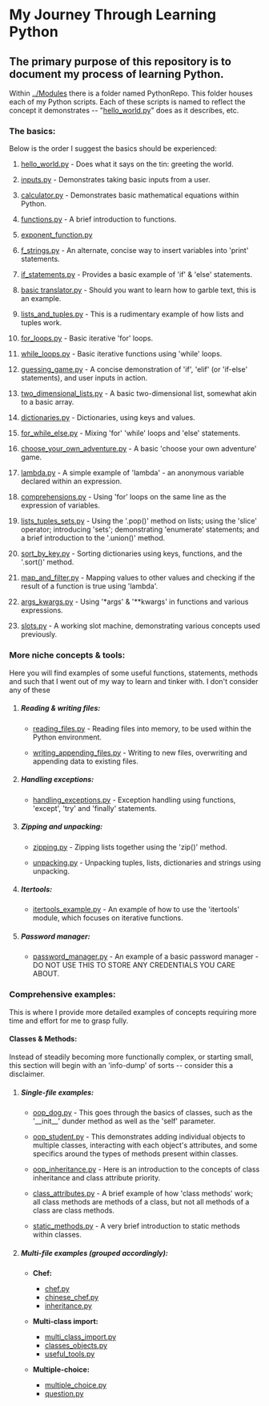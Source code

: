 # My Journey Through Learning Python
## The primary purpose of this repository is to document my process of learning Python. 

Within [../Modules](Modules) there is a folder named PythonRepo. This folder houses each of my Python scripts. 
Each of these scripts is named to reflect the concept it demonstrates -- 
"[hello_world.py](Modules/LearningExamples/hello_world.py)" does as it describes, etc.


### The basics:
Below is the order I suggest the basics should be experienced:

1) [hello_world.py](Modules/LearningExamples/hello_world.py) - Does what it says on the tin: greeting the world.

2) [inputs.py](Modules/LearningExamples/inputs.py) - Demonstrates taking basic inputs from a user.

3) [calculator.py](Modules/LearningExamples/calculator.py) - Demonstrates basic mathematical equations within Python.

4) [functions.py](Modules/LearningExamples/functions.py) - A brief introduction to functions.

5) [exponent_function.py](Modules/LearningExamples/exponent_function.py)

6) [f_strings.py](Modules/LearningExamples/f_strings.py) - An alternate, concise way to insert variables into 'print' 
statements.

7) [if_statements.py](Modules/LearningExamples/if_statements.py) - Provides a basic example of 'if' & 'else' statements.

8) [basic translator.py](Modules/LearningExamples/basic_translator.py) - Should you want to learn how to garble text, 
this is an example.

9) [lists_and_tuples.py](Modules/LearningExamples/lists_and_tuples.py) - This is a rudimentary example of how lists 
and tuples work.

10) [for_loops.py](Modules/LearningExamples/for_loops.py) - Basic iterative 'for' loops.

11) [while_loops.py](Modules/LearningExamples/while_loops.py) - Basic iterative functions using 'while' loops.

12) [guessing_game.py](Modules/LearningExamples/guessing_game.py) - A concise demonstration of 'if', 'elif' (or 
'if-else' statements), and user inputs in action.

13) [two_dimensional_lists.py](Modules/LearningExamples/two_dimensional_lists.py) - A basic two-dimensional list,
somewhat akin to a basic array.

14) [dictionaries.py](Modules/LearningExamples/dictionaries.py) - Dictionaries, using keys and values.

15) [for_while_else.py](Modules/LearningExamples/for_while_else.py) - Mixing 'for' 'while' loops and 'else' statements.

16) [choose_your_own_adventure.py](Modules/LearningExamples/choose_your_own_adventure.py) - A basic 'choose your own 
adventure' game.

17) [lambda.py](Modules/LearningExamples/lambda.py) - A simple example of 'lambda' - an anonymous variable declared 
within an expression.

18) [comprehensions.py](Modules/LearningExamples/comprehensions.py) - Using 'for' loops on the same line as the 
expression of variables.

19) [lists_tuples_sets.py](Modules/LearningExamples/lists_tuples_sets.py) - Using the '.pop()' method on lists; using 
the 'slice' operator; introducing 'sets'; demonstrating 'enumerate' statements; and a brief introduction to the 
'.union()' method.

20) [sort_by_key.py](Modules/LearningExamples/sort_by_key.py) - Sorting dictionaries using keys, functions, and the 
'.sort()' method.

21) [map_and_filter.py](Modules/LearningExamples/map_and_filter.py) - Mapping values to other values and checking if 
the result of a function is true using 'lambda'.

22) [args_kwargs.py](Modules/LearningExamples/args_kwargs.py) - Using '*args' & '**kwargs' in functions and various 
expressions.

23) [slots.py](Modules/LearningExamples/slots.py) - A working slot machine, demonstrating various concepts used 
previously.

### More niche concepts & tools:
Here you will find examples of some useful functions, statements, methods and such that I went out of my way to learn 
and tinker with. I don't consider any of these 

1) ##### Reading & writing files:

   + [reading_files.py](Modules/LearningExamples/reading_files.py) - Reading files into memory, to be used within the 
   Python environment.

   + [writing_appending_files.py](Modules/LearningExamples/writing_appending_files.py) - Writing to new files, 
   overwriting and appending data to existing files.
   
2) ##### Handling exceptions:

   + [handling_exceptions.py](Modules/LearningExamples/handling_exceptions.py) - Exception handling using functions, 
   'except', 'try' and 'finally' statements.

3) ##### Zipping and unpacking:

   + [zipping.py](Modules/LearningExamples/zipping.py) - Zipping lists together using the 'zip()' method.

   + [unpacking.py](Modules/LearningExamples/unpacking.py) - Unpacking tuples, lists, dictionaries and strings using 
   unpacking.

4) ##### Itertools:

   + [itertools_example.py](Modules/LearningExamples/itertools_example.py) - An example of how to use the 'itertools' 
   module, which focuses on iterative functions.

5) ##### Password manager:

   + [password_manager.py](Modules/LearningExamples/password_manager.py) - An example of a basic password manager - 
   DO NOT USE THIS TO STORE ANY CREDENTIALS YOU CARE ABOUT.

### Comprehensive examples:
This is where I provide more detailed examples of concepts requiring more time and effort for me to grasp fully.

#### Classes & Methods:
Instead of steadily becoming more functionally complex, or starting small, this section will begin with an 'info-dump'
of sorts -- consider this a disclaimer.

1) ##### Single-file examples:

   + [oop_dog.py](Modules/LearningExamples/oop_dog.py) - This goes through the basics of classes, such as the 
   '\_\_init__' dunder method as well as the 'self' parameter.

   + [oop_student.py](Modules/LearningExamples/oop_student.py) - This demonstrates adding individual objects to 
   multiple classes, interacting with each object's attributes, and some specifics around the types of methods present 
   within classes.

   + [oop_inheritance.py](Modules/LearningExamples/oop_inheritance.py) - Here is an introduction to the concepts of 
   class inheritance and class attribute priority.

   + [class_attributes.py](Modules/LearningExamples/class_attributes.py) - A brief example of how 'class methods' work; 
   all class methods are methods of a class, but not all methods of a class are class methods.

   + [static_methods.py](Modules/LearningExamples/static_methods.py) - A very brief introduction to static methods 
   within classes.

2) ##### Multi-file examples (grouped accordingly):

   + **Chef:**
     - [chef.py](Modules/LearningExamples/chef.py)
     - [chinese_chef.py](Modules/LearningExamples/chinese_chef.py)
     - [inheritance.py](Modules/LearningExamples/inheritance.py)

   + **Multi-class import:**
     - [multi_class_import.py](Modules/LearningExamples/multi_class_import.py)
     - [classes_objects.py](Modules/LearningExamples/classes_objects.py)
     - [useful_tools.py](Modules/LearningExamples/useful_tools.py)

   + **Multiple-choice:**
     - [multiple_choice.py](Modules/LearningExamples/multiple_choice.py)
     - [question.py](Modules/LearningExamples/question.py)